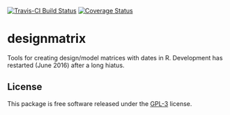 [![Travis-CI Build Status](https://travis-ci.org/dashaub/designmatrix.svg?branch=master)](https://travis-ci.org/dashaub/designmatrix)
[![Coverage Status](https://coveralls.io/repos/github/dashaub/designmatrix/badge.svg?branch=master)](https://coveralls.io/github/dashaub/designmatrix?branch=master)

# designmatrix
Tools for creating design/model matrices with dates in R. Development has restarted (June 2016) after a long hiatus.


## License
This package is free software released under the [GPL-3](http://www.gnu.org/licenses/gpl-3.0.en.html) license.
